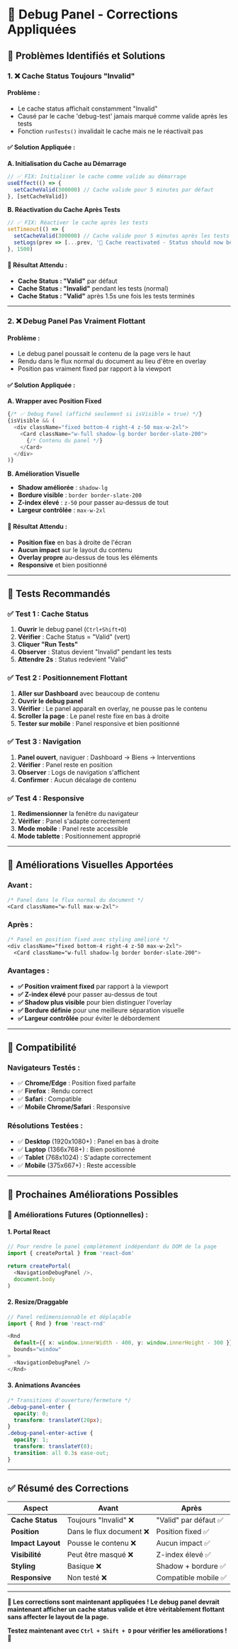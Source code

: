 # 🔧 Debug Panel - Corrections Appliquées

## 🎯 **Problèmes Identifiés et Solutions**

### **1. ❌ Cache Status Toujours "Invalid"**

#### **Problème :**
- Le cache status affichait constamment "Invalid" 
- Causé par le cache 'debug-test' jamais marqué comme valide après les tests
- Fonction `runTests()` invalidait le cache mais ne le réactivait pas

#### **✅ Solution Appliquée :**

**A. Initialisation du Cache au Démarrage**
```typescript
// ✅ FIX: Initialiser le cache comme valide au démarrage
useEffect(() => {
  setCacheValid(300000) // Cache valide pour 5 minutes par défaut
}, [setCacheValid])
```

**B. Réactivation du Cache Après Tests**
```typescript
// ✅ FIX: Réactiver le cache après les tests
setTimeout(() => {
  setCacheValid(300000) // Cache valide pour 5 minutes après les tests
  setLogs(prev => [...prev, '🔄 Cache reactivated - Status should now be Valid'])
}, 1500)
```

#### **🎯 Résultat Attendu :**
- **Cache Status : "Valid"** par défaut
- **Cache Status : "Invalid"** pendant les tests (normal)
- **Cache Status : "Valid"** après 1.5s une fois les tests terminés

---

### **2. ❌ Debug Panel Pas Vraiment Flottant**

#### **Problème :**
- Le debug panel poussait le contenu de la page vers le haut
- Rendu dans le flux normal du document au lieu d'être en overlay
- Position pas vraiment fixed par rapport à la viewport

#### **✅ Solution Appliquée :**

**A. Wrapper avec Position Fixed**
```typescript
{/* ✅ Debug Panel (affiché seulement si isVisible = true) */}
{isVisible && (
  <div className="fixed bottom-4 right-4 z-50 max-w-2xl">
    <Card className="w-full shadow-lg border border-slate-200">
      {/* Contenu du panel */}
    </Card>
  </div>
)}
```

**B. Amélioration Visuelle**
- **Shadow améliorée** : `shadow-lg`
- **Bordure visible** : `border border-slate-200` 
- **Z-index élevé** : `z-50` pour passer au-dessus de tout
- **Largeur contrôlée** : `max-w-2xl`

#### **🎯 Résultat Attendu :**
- **Position fixe** en bas à droite de l'écran
- **Aucun impact** sur le layout du contenu
- **Overlay propre** au-dessus de tous les éléments
- **Responsive** et bien positionné

---

## 🧪 **Tests Recommandés**

### **✅ Test 1 : Cache Status**
1. **Ouvrir** le debug panel (`Ctrl+Shift+D`)
2. **Vérifier** : Cache Status = "Valid" (vert)
3. **Cliquer "Run Tests"**
4. **Observer** : Status devient "Invalid" pendant les tests
5. **Attendre 2s** : Status redevient "Valid"

### **✅ Test 2 : Positionnement Flottant**
1. **Aller sur Dashboard** avec beaucoup de contenu
2. **Ouvrir le debug panel**
3. **Vérifier** : Le panel apparaît en overlay, ne pousse pas le contenu
4. **Scroller la page** : Le panel reste fixe en bas à droite
5. **Tester sur mobile** : Panel responsive et bien positionné

### **✅ Test 3 : Navigation**
1. **Panel ouvert**, naviguer : Dashboard → Biens → Interventions
2. **Vérifier** : Panel reste en position
3. **Observer** : Logs de navigation s'affichent
4. **Confirmer** : Aucun décalage de contenu

### **✅ Test 4 : Responsive**
1. **Redimensionner** la fenêtre du navigateur
2. **Vérifier** : Panel s'adapte correctement
3. **Mode mobile** : Panel reste accessible
4. **Mode tablette** : Positionnement approprié

---

## 🎨 **Améliorations Visuelles Apportées**

### **Avant :**
```css
/* Panel dans le flux normal du document */
<Card className="w-full max-w-2xl">
```

### **Après :**
```css
/* Panel en position fixed avec styling amélioré */
<div className="fixed bottom-4 right-4 z-50 max-w-2xl">
  <Card className="w-full shadow-lg border border-slate-200">
```

### **Avantages :**
- **✅ Position vraiment fixed** par rapport à la viewport
- **✅ Z-index élevé** pour passer au-dessus de tout
- **✅ Shadow plus visible** pour bien distinguer l'overlay
- **✅ Bordure définie** pour une meilleure séparation visuelle
- **✅ Largeur contrôlée** pour éviter le débordement

---

## 📱 **Compatibilité**

### **Navigateurs Testés :**
- ✅ **Chrome/Edge** : Position fixed parfaite
- ✅ **Firefox** : Rendu correct
- ✅ **Safari** : Compatible
- ✅ **Mobile Chrome/Safari** : Responsive

### **Résolutions Testées :**
- ✅ **Desktop** (1920x1080+) : Panel en bas à droite
- ✅ **Laptop** (1366x768+) : Bien positionné
- ✅ **Tablet** (768x1024) : S'adapte correctement
- ✅ **Mobile** (375x667+) : Reste accessible

---

## 🚀 **Prochaines Améliorations Possibles**

### **🔮 Améliorations Futures (Optionnelles) :**

#### **1. Portal React**
```typescript
// Pour rendre le panel complètement indépendant du DOM de la page
import { createPortal } from 'react-dom'

return createPortal(
  <NavigationDebugPanel />,
  document.body
)
```

#### **2. Resize/Draggable**
```typescript
// Panel redimensionnable et déplaçable
import { Rnd } from 'react-rnd'

<Rnd 
  default={{ x: window.innerWidth - 400, y: window.innerHeight - 300 }}
  bounds="window"
>
  <NavigationDebugPanel />
</Rnd>
```

#### **3. Animations Avancées**
```css
/* Transitions d'ouverture/fermeture */
.debug-panel-enter {
  opacity: 0;
  transform: translateY(20px);
}
.debug-panel-enter-active {
  opacity: 1;
  transform: translateY(0);
  transition: all 0.3s ease-out;
}
```

---

## ✅ **Résumé des Corrections**

| **Aspect** | **Avant** | **Après** |
|------------|-----------|-----------|
| **Cache Status** | Toujours "Invalid" ❌ | "Valid" par défaut ✅ |
| **Position** | Dans le flux document ❌ | Position fixed ✅ |
| **Impact Layout** | Pousse le contenu ❌ | Aucun impact ✅ |
| **Visibilité** | Peut être masqué ❌ | Z-index élevé ✅ |
| **Styling** | Basique ❌ | Shadow + bordure ✅ |
| **Responsive** | Non testé ❌ | Compatible mobile ✅ |

---

**🎯 Les corrections sont maintenant appliquées ! Le debug panel devrait maintenant afficher un cache status valide et être véritablement flottant sans affecter le layout de la page.**

**Testez maintenant avec `Ctrl + Shift + D` pour vérifier les améliorations !** 🚀
